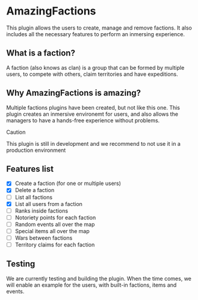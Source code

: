 # AmazingFactions
This plugin allows the users to create, manage and remove factions. It also includes all the necessary features to perform an inmersing experience.

## What is a faction?
A faction (also knows as clan) is a group that can be formed by multiple users, to compete with others, claim territories and have expeditions.

## Why AmazingFactions is amazing?
Multiple factions plugins have been created, but not like this one. This plugin creates an inmersive environemt for users, and also allows the managers to have a hands-free experience without problems.

> [!CAUTION]
> This plugin is still in development and we recommend to not use it in a production environment

## Features list
- [x] Create a faction (for one or multiple users)
- [x] Delete a faction
- [ ] List all factions
- [x] List all users from a faction
- [ ] Ranks inside factions
- [ ] Notoriety points for each faction
- [ ] Random events all over the map
- [ ] Special items all over the map
- [ ] Wars between factions
- [ ] Territory claims for each faction

## Testing
We are currently testing and building the plugin. When the time comes, we will enable an example for the users, with built-in factions, items and events.
